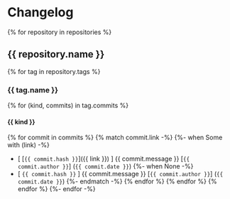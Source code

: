 # Changelog
{% for repository in repositories %}
## {{ repository.name }}
{% for tag in repository.tags %}
### {{ tag.name }}
{% for (kind, commits) in tag.commits %}
#### {{ kind }}
{% for commit in commits %}
{% match commit.link -%}
  {%- when Some with (link) -%}
- [ [`{{ commit.hash }}`]({{ link }}) ] {{ commit.message }} [`{{ commit.author }}`] (`{{ commit.date }}`)
  {%- when None -%}
- [ `{{ commit.hash }}` ] {{ commit.message }} [`{{ commit.author }}`] (`{{ commit.date }}`)
{%- endmatch -%}
{% endfor %}
{% endfor %}
{% endfor %}
{%- endfor -%}
